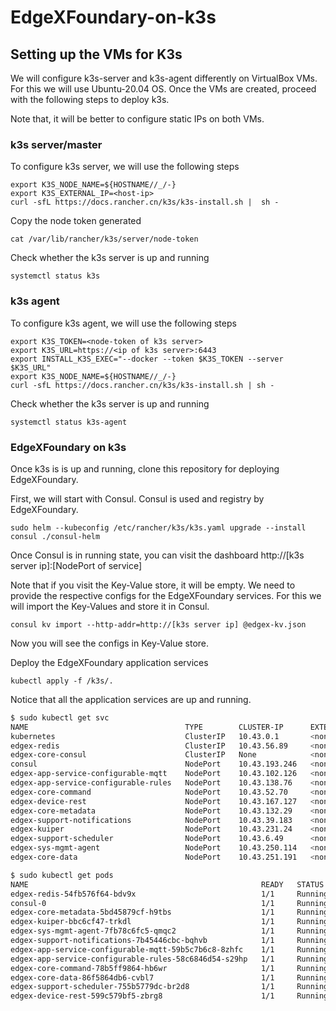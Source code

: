 
# EdgeXFoundary-on-k3s

## Setting up the VMs for K3s
We will configure k3s-server and k3s-agent differently on VirtualBox VMs. For this we will use Ubuntu-20.04 OS. Once the VMs are created, proceed with the following steps to deploy k3s.

Note that, it will be better to configure static IPs on both VMs.

### k3s server/master

To configure k3s server, we will use the following steps

```
export K3S_NODE_NAME=${HOSTNAME//_/-}
export K3S_EXTERNAL_IP=<host-ip>
curl -sfL https://docs.rancher.cn/k3s/k3s-install.sh |  sh -
```

Copy the node token generated
```
cat /var/lib/rancher/k3s/server/node-token
```
Check whether the k3s server is up and running

```
systemctl status k3s
```

### k3s agent

To configure k3s agent, we will use the following steps

```
export K3S_TOKEN=<node-token of k3s server>
export K3S_URL=https://<ip of k3s server>:6443
export INSTALL_K3S_EXEC="--docker --token $K3S_TOKEN --server $K3S_URL"
export K3S_NODE_NAME=${HOSTNAME//_/-}
curl -sfL https://docs.rancher.cn/k3s/k3s-install.sh | sh -
```

Check whether the k3s server is up and running

```
systemctl status k3s-agent
```

### EdgeXFoundary on k3s

Once k3s is is up and running, clone this repository for deploying EdgeXFoundary.

First, we will start with Consul. Consul is used and registry by EdgeXFoundary.

```
sudo helm --kubeconfig /etc/rancher/k3s/k3s.yaml upgrade --install consul ./consul-helm
```

Once Consul is in running state, you can visit the dashboard http://[k3s server ip]:[NodePort of service]

Note that if you visit the Key-Value store, it will be empty. We need to provide the respective configs for the EdgeXFoundary services. For this we will import the Key-Values and store it in Consul.

```
consul kv import --http-addr=http://[k3s server ip] @edgex-kv.json
```

Now you will see the configs in Key-Value store.

Deploy the EdgeXFoundary application services

```
kubectl apply -f /k3s/.
```

Notice that all the application services are up and running.

```sh
$ sudo kubectl get svc
NAME                                   TYPE        CLUSTER-IP      EXTERNAL-IP   PORT(S)                                                                   AGE
kubernetes                             ClusterIP   10.43.0.1       <none>        443/TCP                                                                   4d1h
edgex-redis                            ClusterIP   10.43.56.89     <none>        6379/TCP                                                                  3d23h
edgex-core-consul                      ClusterIP   None            <none>        8500/TCP,8301/TCP,8301/UDP,8302/TCP,8302/UDP,8300/TCP,8600/TCP,8600/UDP   25h
consul                                 NodePort    10.43.193.246   <none>        80:32688/TCP                                                              25h
edgex-app-service-configurable-mqtt    NodePort    10.43.102.126   <none>        48101:32294/TCP                                                           4h26m
edgex-app-service-configurable-rules   NodePort    10.43.138.76    <none>        48100:30136/TCP                                                           4h26m
edgex-core-command                     NodePort    10.43.52.70     <none>        48082:32400/TCP                                                           4h26m
edgex-device-rest                      NodePort    10.43.167.127   <none>        49986:32536/TCP                                                           4h26m
edgex-core-metadata                    NodePort    10.43.132.29    <none>        48081:30220/TCP                                                           4h26m
edgex-support-notifications            NodePort    10.43.39.183    <none>        48060:32680/TCP                                                           4h26m
edgex-kuiper                           NodePort    10.43.231.24    <none>        48075:30082/TCP,20498:31868/TCP                                           4h26m
edgex-support-scheduler                NodePort    10.43.6.49      <none>        48085:31497/TCP                                                           4h26m
edgex-sys-mgmt-agent                   NodePort    10.43.250.114   <none>        48090:31736/TCP                                                           4h25m
edgex-core-data                        NodePort    10.43.251.191   <none>        5563:32220/TCP,48080:31931/TCP
```
```sh
$ sudo kubectl get pods
NAME                                                    READY   STATUS    RESTARTS   AGE
edgex-redis-54fb576f64-bdv9x                            1/1     Running   1          3d12h
consul-0                                                1/1     Running   0          25h
edgex-core-metadata-5bd45879cf-h9tbs                    1/1     Running   0          4h25m
edgex-kuiper-bbc6cf47-trkdl                             1/1     Running   0          4h25m
edgex-sys-mgmt-agent-7fb78c6fc5-qmqc2                   1/1     Running   0          4h25m
edgex-support-notifications-7b45446cbc-bqhvb            1/1     Running   0          4h25m
edgex-app-service-configurable-mqtt-59b5c7b6c8-8zhfc    1/1     Running   1          4h25m
edgex-app-service-configurable-rules-58c6846d54-s29hp   1/1     Running   1          4h25m
edgex-core-command-78b5ff9864-hb6wr                     1/1     Running   0          4h25m
edgex-core-data-86f5864db6-cvbl7                        1/1     Running   0          4h25m
edgex-support-scheduler-755b5779dc-br2d8                1/1     Running   0          4h25m
edgex-device-rest-599c579bf5-zbrg8                      1/1     Running   0          4h25m

```

